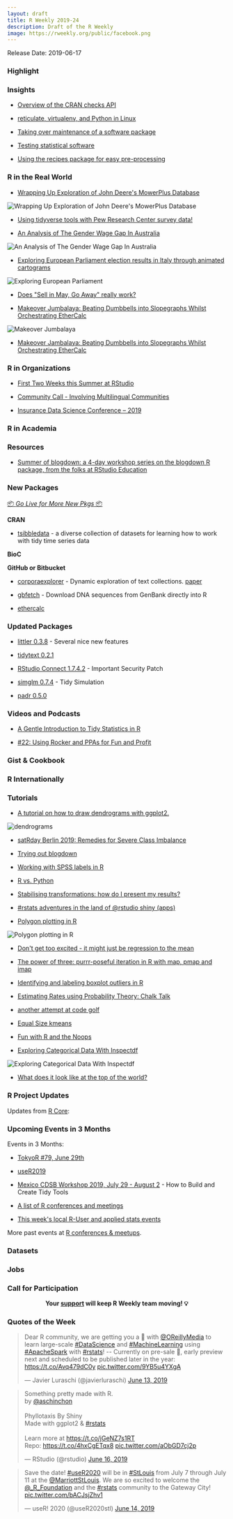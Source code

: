 ```yaml
---
layout: draft
title: R Weekly 2019-24
description: Draft of the R Weekly
image: https://rweekly.org/public/facebook.png
---
```


Release Date: 2019-06-17

###  Highlight



### Insights

+ [Overview of the CRAN checks API](https://blog.r-hub.io/2019/06/10/cran-checks-api/)


+ [reticulate, virtualenv, and Python in Linux](https://rviews.rstudio.com/2019/06/10/reticulate-virtualenv-and-python-in-linux/)


+ [Taking over maintenance of a software package](https://ropensci.org/blog/2019/06/12/taking-over-maint/)

+ [Testing statistical software](https://www.alexpghayes.com/blog/testing-statistical-software/)

+ [Using the recipes package for easy pre-processing](http://www.rebeccabarter.com/blog/2019-06-06_pre_processing/)

### R in the Real World

+ [Wrapping Up Exploration of John Deere's MowerPlus Database](https://rud.is/b/2019/06/09/wrapping-up-exploration-of-john-deeres-mowerplus-database/)

![Wrapping Up Exploration of John Deere's MowerPlus Database](https://raw.githubusercontent.com/rweekly/image/master/2019/mow-speed.png)

+ [Using tidyverse tools with Pew Research Center survey data!](https://medium.com/pew-research-center-decoded/using-tidyverse-tools-with-pew-research-center-survey-data-in-r-bdfe61de0909)

+ [An Analysis of The Gender Wage Gap In Australia](https://theambitiouseconomist.com/an-analysis-of-the-gender-wage-gap-in-australia/)

![An Analysis of The Gender Wage Gap In Australia](https://raw.githubusercontent.com/rweekly/image/master/2019/nopadding3.png)

+ [Exploring European Parliament election results in Italy through animated cartograms](https://medium.com/european-data-journalism-network/european-elections-2019-and-italys-varying-size-fb4ed07d4ff6)

![Exploring European Parliament](https://raw.githubusercontent.com/rweekly/image/master/2019/vote.png)

+ [Does "Sell in May, Go Away" really work?](https://theautomatic.net/2019/06/11/does-sell-in-may-go-away-really-work/)


+ [Makeover Jumbalaya: Beating Dumbbells into Slopegraphs Whilst Orchestrating EtherCalc](https://rud.is/b/2019/06/11/makeover-jumbalaya-beating-dumbbells-into-slopegraphs-whilst-orchestrating-ethercalc/)

![Makeover Jumbalaya](https://raw.githubusercontent.com/rweekly/image/master/2019/slope-04.png)

+ [Makeover Jambalaya: Beating Dumbbells into Slopegraphs Whilst Orchestrating EtherCalc](https://rud.is/b/2019/06/11/makeover-jumbalaya-beating-dumbbells-into-slopegraphs-whilst-orchestrating-ethercalc/)

###  R in Organizations

+ [First Two Weeks this Summer at RStudio](https://jcahoon.netlify.com/post/2019/06/16/first-two-weeks-this-summer-at-rstudio/)

+ [Community Call - Involving Multilingual Communities](https://ropensci.org/blog/2019/06/13/commcall-jun2019/)

+ [Insurance Data Science Conference – 2019](http://ronaldrichman.co.za/2019/06/13/insurance-data-science-conference-2019/)


###  R in Academia



###  Resources

+ [Summer of blogdown: a 4-day workshop series on the blogdown R package, from the folks at RStudio Education](https://summer-of-blogdown.netlify.com/)

###  New Packages

<p class="added-hostname"><a href="https://rweekly.org/live" target="_blank" class="externalLink">📦 <i>Go Live for More New Pkgs</i> 📦</a></p>

**CRAN**

+ [tsibbledata](https://www.mitchelloharawild.com/blog/tsibbledata/) - a diverse collection of datasets for learning how to work with tidy time series data

**BioC**



**GitHub or Bitbucket**

+ [corporaexplorer](https://github.com/kgjerde/corporaexplorer) - Dynamic exploration of text collections. [paper](https://joss.theoj.org/papers/10.21105/joss.01342)

+ [gbfetch](https://github.com/joelnitta/gbfetch) - Download DNA sequences from GenBank directly into R


+ [ethercalc](https://rud.is/b/2019/06/15/introducing-the-ethercalc-package/)



### Updated Packages


+ [littler 0.3.8](http://dirk.eddelbuettel.com/blog/2019/06/09#littler-0.3.8) - Several nice new features

+ [tidytext 0.2.1](https://juliasilge.com/blog/sentiment-lexicons/)

+ [RStudio Connect 1.7.4.2](https://blog.rstudio.com/2019/06/13/rstudio-connect-1-7-4-2-important-security-patch/) - Important Security Patch


+ [simglm 0.7.4](https://brandonlebeau.org/2019/06/11/simglm-0-7-4/) - Tidy Simulation

+ [padr 0.5.0](https://edwinth.github.io/blog/padr-v-0-5-0/)

###  Videos and Podcasts

+ [A Gentle Introduction to Tidy Statistics in R](https://resources.rstudio.com/webinars/a-gentle-introduction-to-tidy-statistics-in-r)


+ [#22: Using Rocker and PPAs for Fun and Profit](http://dirk.eddelbuettel.com/blog/2019/06/09#022_rocker_and_ppas)

### Gist & Cookbook



### R Internationally



###  Tutorials

+ [A tutorial on how to draw dendrograms with ggplot2.](https://atrebas.github.io/post/2019-06-08-lightweight-dendrograms/)

![dendrograms](https://raw.githubusercontent.com/rweekly/image/master/2019/dend.png)

+ [satRday Berlin 2019: Remedies for Severe Class Imbalance](https://juanitorduz.github.io/class_imbalance/)

+ [Trying out blogdown](https://desireedeleon.netlify.com/post/2019/trying-out-blogdown/)

+ [Working with SPSS labels in R](https://martinctc.github.io/blog/working-with-spss-labels-in-r/)

+ [R vs. Python](https://matloff.wordpress.com/2019/06/12/r-vs-python/)

+ [Stabilising transformations: how do I present my results?](https://www.statforbiology.com/2019/stat_general_reportingresults/)

+ [#rstats adventures in the land of @rstudio shiny (apps)](http://www.christopherlortie.info/adventures-in-the-land-of-rstudio-shiny-apps/)

+ [Polygon plotting in R](http://www.theanalyticslab.nl/polygon-plotting-in-r/)

![Polygon plotting in R](https://raw.githubusercontent.com/rweekly/image/master/2019/polygon_plot_utrecht.png)

+ [Don't get too excited - it might just be regression to the mean](https://www.rdatagen.net/post/regression-to-the-mean/)

+ [The power of three: purrr-poseful iteration in R with map, pmap and imap](https://www.zevross.com/blog/2019/06/11/the-power-of-three-purrr-poseful-iteration-in-r-with-map-pmap-and-imap/)

+ [Identifying and labeling boxplot outliers in R](https://www.dsquintana.blog/labeling-boxplot-outliers/)


+ [Estimating Rates using Probability Theory: Chalk Talk](http://www.win-vector.com/blog/2019/06/estimating-rates-using-probability-theory-chalk-talk/)


+ [another attempt at code golf](https://xianblog.wordpress.com/2019/06/12/another-attempt-at-code-golf/)


+ [Equal Size kmeans](https://rviews.rstudio.com/2019/06/13/equal-size-kmeans/)



+ [Fun with R and the Noops](http://blog.revolutionanalytics.com/2019/06/noops-and-r.html)

+ [Exploring Categorical Data With Inspectdf](https://alastairrushworth.github.io/Exploring-categorical-data-with-inspectdf/)

![Exploring Categorical Data With Inspectdf](https://raw.githubusercontent.com/rweekly/image/master/2019/inspectdf.png)

+ [What does it look like at the top of the world?](https://www.simoncoulombe.com/2019/06/top-of-the-world/)


<!--<div class="post-more-begi
n></div><div class="post-more-end"></div>-->

###  R Project Updates

Updates from [R Core](http://developer.r-project.org/blosxom.cgi/R-devel/NEWS):


###  Upcoming Events in 3 Months

Events in 3 Months:

+ [TokyoR #79, June 29th](https://tokyor.connpass.com/event/135622/)

+ [useR2019](http://www.user2019.fr/)

+ [Mexico CDSB Workshop 2019, July 29 - August 2](https://comunidadbioinfo.github.io/post/building-tidy-tools-cdsb-runconf-2019/) - How to Build and Create Tidy Tools

+ [A list of R conferences and meetings](https://jumpingrivers.github.io/meetingsR/events.html)

+ [This week's local R-User and applied stats events](https://community.rstudio.com/c/irl)


More past events at [R conferences & meetups](https://conf.rweekly.org).


### Datasets

### Jobs




###  Call for Participation


<p class="hide-support added-hostname support-rweekly" style="text-align: center;font-weight: bold;">Your <a class="non-visited externalLink" href="https://www.patreon.com/rweekly" onclick="pas(this)">support</a> will keep R Weekly team moving! 💡</p>

###  Quotes of the Week

<blockquote class="twitter-tweet" data-lang="en"><p lang="en" dir="ltr">Dear R community, we are getting you a 📘 with <a href="https://twitter.com/OReillyMedia?ref_src=twsrc%5Etfw">@OReillyMedia</a> to learn large-scale <a href="https://twitter.com/hashtag/DataScience?src=hash&amp;ref_src=twsrc%5Etfw">#DataScience</a> and <a href="https://twitter.com/hashtag/MachineLearning?src=hash&amp;ref_src=twsrc%5Etfw">#MachineLearning</a>  using <a href="https://twitter.com/hashtag/ApacheSpark?src=hash&amp;ref_src=twsrc%5Etfw">#ApacheSpark</a> with <a href="https://twitter.com/hashtag/rstats?src=hash&amp;ref_src=twsrc%5Etfw">#rstats</a>! -- Currently on pre-sale 🎉, early preview next and scheduled to be published later in the year: <a href="https://t.co/Avq479dC0y">https://t.co/Avq479dC0y</a> <a href="https://t.co/9YB5u4YXgA">pic.twitter.com/9YB5u4YXgA</a></p>&mdash; Javier Luraschi (@javierluraschi) <a href="https://twitter.com/javierluraschi/status/1139258531918467072?ref_src=twsrc%5Etfw">June 13, 2019</a></blockquote>


<blockquote class="twitter-tweet" data-lang="en"><p lang="en" dir="ltr">Something pretty made with R.<br>by <a href="https://twitter.com/aschinchon?ref_src=twsrc%5Etfw">@aschinchon</a><br><br>Phyllotaxis By Shiny<br>Made with ggplot2 &amp; <a href="https://twitter.com/hashtag/rstats?src=hash&amp;ref_src=twsrc%5Etfw">#rstats</a><br>⠀<br>Learn more at <a href="https://t.co/jGeNZ7s1RT">https://t.co/jGeNZ7s1RT</a><br>Repo: <a href="https://t.co/4hxCgETqx8">https://t.co/4hxCgETqx8</a> <a href="https://t.co/aObGD7cj2p">pic.twitter.com/aObGD7cj2p</a></p>&mdash; RStudio (@rstudio) <a href="https://twitter.com/rstudio/status/1140156562343911424?ref_src=twsrc%5Etfw">June 16, 2019</a></blockquote>

<blockquote class="twitter-tweet" data-lang="en"><p lang="en" dir="ltr">Save the date! <a href="https://twitter.com/hashtag/useR2020?src=hash&amp;ref_src=twsrc%5Etfw">#useR2020</a> will be in <a href="https://twitter.com/hashtag/StLouis?src=hash&amp;ref_src=twsrc%5Etfw">#StLouis</a> from July 7 through July 11 at the <a href="https://twitter.com/MarriottStLouis?ref_src=twsrc%5Etfw">@MarriottStLouis</a>. We are so excited to welcome the <a href="https://twitter.com/_R_Foundation?ref_src=twsrc%5Etfw">@_R_Foundation</a> and the <a href="https://twitter.com/hashtag/rstats?src=hash&amp;ref_src=twsrc%5Etfw">#rstats</a> community to the Gateway City! <a href="https://t.co/bACJsjZhv1">pic.twitter.com/bACJsjZhv1</a></p>&mdash; useR! 2020 (@useR2020stl) <a href="https://twitter.com/useR2020stl/status/1139556597741629440?ref_src=twsrc%5Etfw">June 14, 2019</a></blockquote>

